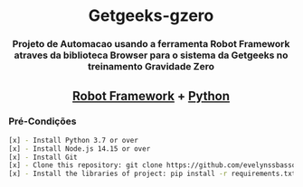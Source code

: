 <h1 align="center">Getgeeks-gzero</h1>
<h3 align="center">Projeto de Automacao usando a ferramenta Robot Framework atraves da biblioteca Browser para o sistema da Getgeeks no treinamento Gravidade Zero</h3>

<h2 align="center">
  <a href="https://github.com/evelynssbasso/getgeeks-gzero">Robot Framework</a> + 
  <a href="https://github.com/evelynssbasso/getgeeks-gzero/tree/main/resources/factories">Python</a>
</h2>

### Pré-Condições ###

```bash
[x] - Install Python 3.7 or over
[x] - Install Node.js 14.15 or over
[x] - Install Git
[x] - Clone this repository: git clone https://github.com/evelynssbasso/getgeeks-gzero
[x] - Install the libraries of project: pip install -r requirements.txt
```

